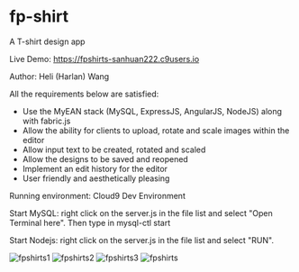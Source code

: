 # fp-shirt
 A T-shirt design app
 
 Live Demo: https://fpshirts-sanhuan222.c9users.io
 
 Author: Heli (Harlan) Wang

 All the requirements below are satisfied:
 - Use the MyEAN stack (MySQL, ExpressJS, AngularJS, NodeJS) along with fabric.js
 - Allow the ability for clients to upload, rotate and scale images within the editor
 - Allow input text to be created, rotated and scaled
 - Allow the designs to be saved and reopened
 - Implement an edit history for the editor
 - User friendly and aesthetically pleasing

 Running environment: Cloud9 Dev Environment

Start MySQL:  right click on the server.js in the file list and select "Open Terminal here". Then type in
 mysql-ctl start                                                                             

Start Nodejs:
 right click on the server.js in the file list and select "RUN". 
 
![fpshirts1](https://cloud.githubusercontent.com/assets/12112939/19217794/141b5e90-8db2-11e6-8c6f-4c728e126c05.png)
![fpshirts2](https://cloud.githubusercontent.com/assets/12112939/19217795/141c69b6-8db2-11e6-92df-f479f540d1b4.png)
![fpshirts3](https://cloud.githubusercontent.com/assets/12112939/19217796/141cb808-8db2-11e6-9676-50a01883c7ab.png)
![fpshirts](https://cloud.githubusercontent.com/assets/12112939/19217797/1ff8a696-8db2-11e6-8d19-89aeff23be9d.gif)
